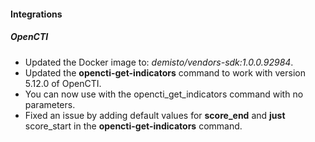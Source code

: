
#### Integrations

##### OpenCTI

- Updated the Docker image to: *demisto/vendors-sdk:1.0.0.92984*.
- Updated the **opencti-get-indicators** command to work with version 5.12.0 of OpenCTI.
- You can now use with the opencti_get_indicators command with no parameters.
- Fixed an issue by adding default values for **score_end** and **just** score_start in the **opencti-get-indicators** command.